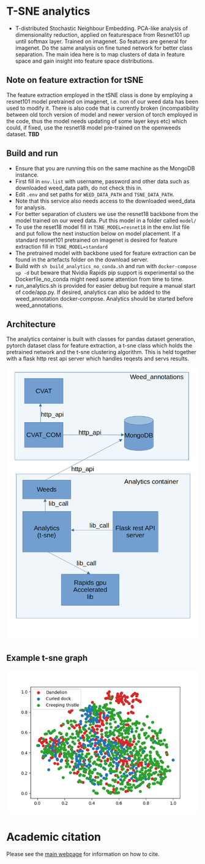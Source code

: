 # T-SNE analytics 
- T-distributed Stochastic Neighbour Embedding. PCA-like analysis of dimensionality reduction, applied on featurespace from Resnet101 up until softmax layer. Trained on imagenet. So features are general for imagenet. Do the same analysis on fine tuned network for better class separation. The main idea here is to map clusters of data in feature space and gain insight into feature space distributions.

## Note on feature extraction for tSNE
The feature extraction employed in the tSNE class is done by employing a resnet101 model pretrained on imagenet, i.e. non of our weed data has been used to modify it. There is also code that is currently broken (incompatibility between old torch version of model and newer version of torch employed in the code, thus the model needs updating of some layer keys etc) which could, if fixed, use the resnet18 model pre-trained on the openweeds dataset. **TBD**

## Build and run
- Ensure that you are running this on the same machine as the MongoDB instance.
- First fill in `env.list` with username, password and other data such as downloaded weed_data path, do not check this in.
- Edit `.env` and set paths for `WEED_DATA_PATH` and `TSNE_DATA_PATH`.
- Note that this service also needs access to the downloaded weed_data for analysis.
- For better separation of clusters we use the resnet18 backbone from the model trained on our weed data. Put this model in a folder called `model/`
- To use the reset18 model fill in `TSNE_MODEL=resnet18` in the env.list file and put follow the next instuction below on model placement. If a standard resnet101 pretrained on imagenet is desired for feature extraction fill in `TSNE_MODEL=standard`
- The pretrained model with backbone used for feature extraction can be found in the artefacts folder on the download server.  
- Build with `sh build_analytics_no_conda.sh` and run with `docker-compose up -d` but beware that Nvidia Rapids pip support is experimental so the Dockerfile_no_conda might need some attention from time to time.
- run_analytics.sh is provided for easier debug but require a manual start of code/app.py. If desired, analytics can also be added to the weed_annotation docker-compose. Analytics should be started before weed_annotations.


## Architecture
The analytics container is built with classes for pandas dataset generation, pytorch dataset class for feature extraction, a t-sne class which holds the pretrained network and the t-sne clustering algorithm. This is held together with a flask http rest api server which handles reqests and servs results.

![](doc_img/architecture.png)


## Example t-sne graph
![](doc_img/tsne_plot.png)

# Academic citation

Please see the [main webpage](https://openweeds.linkoping-ri.se/howtocite.html) for information on how to cite.
